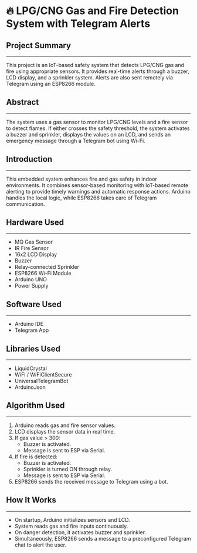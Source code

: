 # 🔥 LPG/CNG Gas and Fire Detection System with Telegram Alerts

## **Project Summary**
---
This project is an IoT-based safety system that detects LPG/CNG gas and fire using appropriate sensors. It provides real-time alerts through a buzzer, LCD display, and a sprinkler system. Alerts are also sent remotely via Telegram using an ESP8266 module.

## **Abstract**
---
The system uses a gas sensor to monitor LPG/CNG levels and a fire sensor to detect flames. If either crosses the safety threshold, the system activates a buzzer and sprinkler, displays the values on an LCD, and sends an emergency message through a Telegram bot using Wi-Fi.

## **Introduction**
---
This embedded system enhances fire and gas safety in indoor environments. It combines sensor-based monitoring with IoT-based remote alerting to provide timely warnings and automatic response actions. Arduino handles the local logic, while ESP8266 takes care of Telegram communication.

## **Hardware Used**
---
- MQ Gas Sensor  
- IR Fire Sensor  
- 16x2 LCD Display  
- Buzzer  
- Relay-connected Sprinkler  
- ESP8266 Wi-Fi Module  
- Arduino UNO  
- Power Supply  

## **Software Used**
---
- Arduino IDE  
- Telegram App  

## **Libraries Used**
---
- LiquidCrystal  
- WiFi / WiFiClientSecure  
- UniversalTelegramBot  
- ArduinoJson  

## **Algorithm Used**
---
1. Arduino reads gas and fire sensor values.
2. LCD displays the sensor data in real time.
3. If gas value > 300:
   - Buzzer is activated.
   - Message is sent to ESP via Serial.
4. If fire is detected:
   - Buzzer is activated.
   - Sprinkler is turned ON through relay.
   - Message is sent to ESP via Serial.
5. ESP8266 sends the received message to Telegram using a bot.

## **How It Works**
---
- On startup, Arduino initializes sensors and LCD.
- System reads gas and fire inputs continuously.
- On danger detection, it activates buzzer and sprinkler.
- Simultaneously, ESP8266 sends a message to a preconfigured Telegram chat to alert the user.

